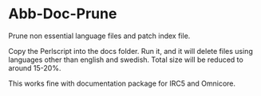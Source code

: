 # Abb-Doc-Prune

Prune non essential language files and patch index file.

Copy the Perlscript into the docs folder. Run it, and it will delete files using languages other than english and swedish. Total size will be reduced to around 15-20%.

This works fine with documentation package for IRC5 and Omnicore.
